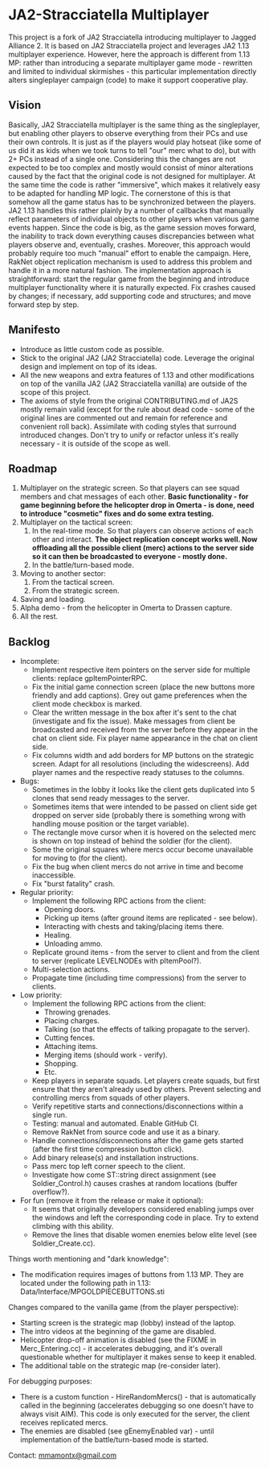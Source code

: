 # JA2-Stracciatella Multiplayer

This project is a fork of JA2 Stracciatella introducing multiplayer to Jagged Alliance 2. It is based on JA2 Stracciatella project and leverages JA2 1.13 multiplayer experience. However, here the approach is different from 1.13 MP: rather than introducing a separate multiplayer game mode - rewritten and limited to individual skirmishes - this particular implementation directly alters singleplayer campaign (code) to make it support cooperative play.

## Vision

Basically, JA2 Stracciatella multiplayer is the same thing as the singleplayer, but enabling other players to observe everything from their PCs and use their own controls. It is just as if the players would play hotseat (like some of us did it as kids when we took turns to tell "our" merc what to do), but with 2+ PCs instead of a single one. Considering this the changes are not expected to be too complex and mostly would consist of minor alterations caused by the fact that the original code is not designed for multiplayer. At the same time the code is rather "immersive", which makes it relatively easy to be adapted for handling MP logic. The cornerstone of this is that somehow all the game status has to be synchronized between the players. JA2 1.13 handles this rather plainly by a number of callbacks that manually reflect parameters of individual objects to other players when various game events happen. Since the code is big, as the game session moves forward, the inability to track down everything causes discrepancies between what players observe and, eventually, crashes. Moreover, this approach would probably require too much "manual" effort to enable the campaign. Here, RakNet object replication mechanism is used to address this problem and handle it in a more natural fashion. The implementation approach is straightforward: start the regular game from the beginning and introduce multiplayer functionality where it is naturally expected. Fix crashes caused by changes; if necessary, add supporting code and structures; and move forward step by step.

## Manifesto

- Introduce as little custom code as possible.
- Stick to the original JA2 (JA2 Stracciatella) code. Leverage the original design and implement on top of its ideas.
- All the new weapons and extra features of 1.13 and other modifications on top of the vanilla JA2 (JA2 Stracciatella vanilla) are outside of the scope of this project.
- The axioms of style from the original CONTRIBUTING.md of JA2S mostly remain valid (except for the rule about dead code - some of the original lines are commented out and remain for reference and convenient roll back). Assimilate with coding styles that surround introduced changes. Don't try to unify or refactor unless it's really necessary - it is outside of the scope as well.

## Roadmap

1. Multiplayer on the strategic screen. So that players can see squad members and chat messages of each other. **Basic functionality - for game beginning before the helicopter drop in Omerta - is done, need to introduce "cosmetic" fixes and do some extra testing.**
2. Multiplayer on the tactical screen:
    1. In the real-time mode. So that players can observe actions of each other and interact. **The object replication concept works well. Now offloading all the possible client (merc) actions to the server side so it can then be broadcasted to everyone - mostly done.**
    2. In the battle/turn-based mode.
3. Moving to another sector:
    1. From the tactical screen.
    2. From the strategic screen.
4. Saving and loading.
5. Alpha demo - from the helicopter in Omerta to Drassen capture.
6. All the rest.

## Backlog

- Incomplete:
    - Implement respective item pointers on the server side for multiple clients: replace gpItemPointerRPC.
    - Fix the initial game connection screen (place the new buttons more friendly and add captions). Grey out game preferences when the client mode checkbox is marked.
    - Clear the written message in the box after it's sent to the chat (investigate and fix the issue). Make messages from client be broadcasted and received from the server before they appear in the chat on client side. Fix player name appearance in the chat on client side.
    - Fix columns width and add borders for MP buttons on the strategic screen. Adapt for all resolutions (including the widescreens). Add player names and the respective ready statuses to the columns.
- Bugs:
    - Sometimes in the lobby it looks like the client gets duplicated into 5 clones that send ready messages to the server.
    - Sometimes items that were intended to be passed on client side get dropped on server side (probably there is something wrong with handling mouse position or the target variable).
    - The rectangle move cursor when it is hovered on the selected merc is shown on top instead of behind the soldier (for the client).
    - Some the original squares where mercs occur become unavailable for moving to (for the client).
    - Fix the bug when client mercs do not arrive in time and become inaccessible.
    - Fix "burst fatality" crash.
- Regular priority:
    - Implement the following RPC actions from the client:
        - Opening doors.
        - Picking up items (after ground items are replicated - see below).
        - Interacting with chests and taking/placing items there.
        - Healing.
        - Unloading ammo.
    - Replicate ground items - from the server to client and from the client to server (replicate LEVELNODEs with pItemPool?).
    - Multi-selection actions.
    - Propagate time (including time compressions) from the server to clients.
- Low priority:
    - Implement the following RPC actions from the client:
        - Throwing grenades.
        - Placing charges.
        - Talking (so that the effects of talking propagate to the server).
        - Cutting fences.
        - Attaching items.
        - Merging items (should work - verify).
        - Shopping.
        - Etc.
    - Keep players in separate squads. Let players create squads, but first ensure that they aren't already used by others. Prevent selecting and controlling mercs from squads of other players.
    - Verify repetitive starts and connections/disconnections within a single run.
    - Testing: manual and automated. Enable GitHub CI.
    - Remove RakNet from source code and use it as a binary.
    - Handle connections/disconnections after the game gets started (after the first time compression button click).
    - Add binary release(s) and installation instructions.
    - Pass merc top left corner speech to the client.
    - Investigate how come ST::string direct assignment (see Soldier_Control.h) causes crashes at random locations (buffer overflow?).
- For fun (remove it from the release or make it optional):
    - It seems that originally developers considered enabling jumps over the windows and left the corresponding code in place. Try to extend climbing with this ability.
    - Remove the lines that disable women enemies below elite level (see Soldier_Create.cc).

Things worth mentioning and "dark knowledge":

- The modification requires images of buttons from 1.13 MP. They are located under the following path in 1.13: Data/Interface/MPGOLDPIECEBUTTONS.sti

Changes compared to the vanilla game (from the player perspective):

- Starting screen is the strategic map (lobby) instead of the laptop.
- The intro videos at the beginning of the game are disabled.
- Helicopter drop-off animation is disabled (see the FIXME in Merc_Entering.cc) - it accelerates debugging, and it's overall questionable whether for multiplayer it makes sense to keep it enabled.
- The additional table on the strategic map (re-consider later).

For debugging purposes:

- There is a custom function - HireRandomMercs() - that is automatically called in the beginning (accelerates debugging so one doesn't have to always visit AIM). This code is only executed for the server, the client receives replicated mercs.
- The enemies are disabled (see gEnemyEnabled var) - until implementation of the battle/turn-based mode is started.

Contact: mmamontx@gmail.com
